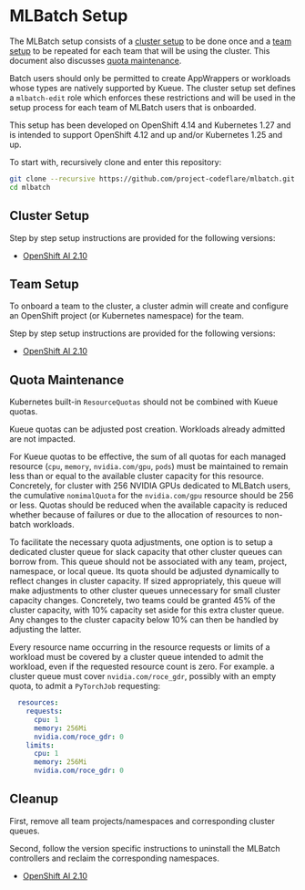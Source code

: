# MLBatch Setup

The MLBatch setup consists of a [cluster setup](#cluster-setup) to be done once
and a [team setup](#team-setup) to be repeated for each team that will
be using the cluster. This document also discusses [quota maintenance](#quota-maintenance).

Batch users should only be permitted to create AppWrappers or workloads whose
types are natively supported by Kueue. The cluster setup set defines a
`mlbatch-edit` role which enforces these restrictions and will be used in
the setup process for each team of MLBatch users that is onboarded.

This setup has been developed on OpenShift 4.14 and Kubernetes 1.27 and
is intended to support OpenShift 4.12 and up and/or Kubernetes 1.25 and up. 

To start with, recursively clone and enter this repository:
```sh
git clone --recursive https://github.com/project-codeflare/mlbatch.git
cd mlbatch
```

## Cluster Setup

Step by step setup instructions are provided for the following versions:
+ [OpenShift AI 2.10](./setup.RHOAI-v2.10/CLUSTER-SETUP.md)
<!---
+ [OpenShift AI 2.11](./setup.RHOAI-v2.11/CLUSTER-SETUP.md)
+ [Kubernetes 1.25+](./setup.k8s-v1.25/CLUSTER-SETUP.md)
--->

## Team Setup

To onboard a team to the cluster, a cluster admin will create and configure
an OpenShift project (or Kubernetes namespace) for the team.

Step by step setup instructions are provided for the following versions:
+ [OpenShift AI 2.10](./setup.RHOAI-v2.10/TEAM-SETUP.md)
<!---
 + [OpenShift AI 2.11](./setup.RHOAI-v2.11/TEAM-SETUP.md)
 + [Kubernetes 1.25+](./setup.k8s-v1.25/TEAM-SETUP.md)
--->

## Quota Maintenance

Kubernetes built-in `ResourceQuotas` should not be combined with Kueue quotas.

Kueue quotas can be adjusted post creation. Workloads already admitted are not
impacted.

For Kueue quotas to be effective, the sum of all quotas for each managed
resource (`cpu`, `memory`, `nvidia.com/gpu`, `pods`) must be maintained to
remain less than or equal to the available cluster capacity for this resource.
Concretely, for cluster with 256 NVIDIA GPUs dedicated to MLBatch users, the
cumulative `nomimalQuota` for the `nvidia.com/gpu` resource should be 256 or
less. Quotas should be reduced when the available capacity is reduced whether
because of failures or due to the allocation of resources to non-batch
workloads.

To facilitate the necessary quota adjustments, one option is to setup a
dedicated cluster queue for slack capacity that other cluster queues can borrow
from. This queue should not be associated with any team, project, namespace, or
local queue. Its quota should be adjusted dynamically to reflect changes in
cluster capacity. If sized appropriately, this queue will make adjustments to
other cluster queues unnecessary for small cluster capacity changes. Concretely,
two teams could be granted 45% of the cluster capacity, with 10% capacity set
aside for this extra cluster queue. Any changes to the cluster capacity below
10% can then be handled by adjusting the latter.

Every resource name occurring in the resource requests or limits of a workload
must be covered by a cluster queue intended to admit the workload, even if the
requested resource count is zero. For example. a cluster queue must cover
`nvidia.com/roce_gdr`, possibly with an empty quota, to admit a `PyTorchJob`
requesting:
```yaml
  resources:
    requests:
      cpu: 1
      memory: 256Mi
      nvidia.com/roce_gdr: 0
    limits:
      cpu: 1
      memory: 256Mi
      nvidia.com/roce_gdr: 0
```

## Cleanup

First, remove all team projects/namespaces and corresponding cluster queues.

Second, follow the version specific instructions to uninstall the MLBatch controllers
and reclaim the corresponding namespaces.
+ [OpenShift AI 2.10](./setup.RHOAI-v2.10/UNINSTALL.md)
<!---
+ [OpenShift AI 2.11](./setup.RHOAI-v2.11/UNINSTALL.md)
+ [Kubernetes 1.25+](./setup.k8s-v1.25/UNINSTALL.md)
--->